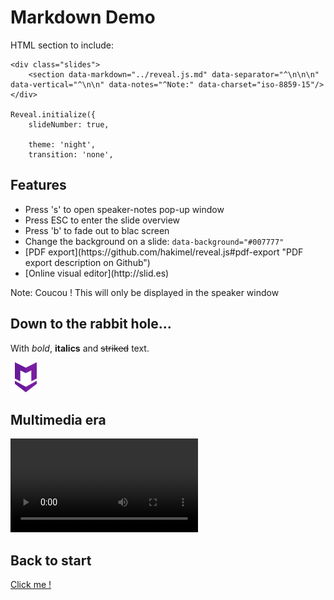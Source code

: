 # Markdown Demo

HTML section to include:

    <div class="slides">
        <section data-markdown="../reveal.js.md" data-separator="^\n\n\n" data-vertical="^\n\n" data-notes="^Note:" data-charset="iso-8859-15"/>
    </div>

    Reveal.initialize({
        slideNumber: true,

        theme: 'night',
        transition: 'none',



## Features

<ul>
    <li class="fragment">Press 's' to open speaker-notes pop-up window</li>
    <li class="fragment">Press ESC to enter the slide overview</li>
    <li class="fragment">Press 'b' to fade out to blac screen</li>
    <li class="fragment">Change the background on a slide: <code>data-background="#007777"</code></li>
    <li class="fragment">[PDF export](https://github.com/hakimel/reveal.js#pdf-export "PDF export description on Github")</li>
    <li class="fragment">[Online visual editor](http://slid.es)</em></li>
</ul>

Note: Coucou ! This will only be displayed in the speaker window


## Down to the rabbit hole...

With *bold*, **italics** and ~~striked~~ text.

![alt text](https://github.com/adam-p/markdown-here/raw/master/src/common/images/icon48.png "Logo Title Text 1")


## Multimedia era

<video data-autoplay src="http://clips.vorwaerts-gmbh.de/big_buck_bunny.mp4"></video>


## Back to start

<a href="#/">Click me !</a>
